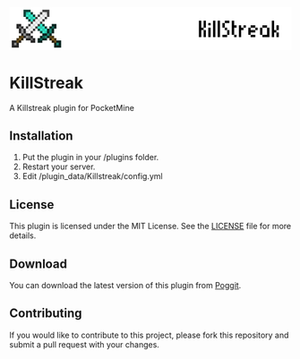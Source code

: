 <!DOCTYPE html>
<html>
  <head>
    <meta charset="UTF-8">
  </head>
  <body>
    <img src="https://github.com/Inaay/Killstreak/blob/main/meta/Logo.png" alt="KillStreak logo">
    <h1>KillStreak</h1>
    <p>A Killstreak plugin for PocketMine</p>
    <h2>Installation</h2>
    <ol>
      <li>Put the plugin in your /plugins folder.</li>
      <li>Restart your server.</li>
      <li>Edit /plugin_data/Killstreak/config.yml</li>
    </ol>
	<h2>License</h2>
	<p>This plugin is licensed under the MIT License. See the <a href="LICENSE">LICENSE</a> file for more details.</p>
	<h2>Download</h2>
	<p>You can download the latest version of this plugin from <a href="https://poggit.pmmp.io/p/BetterKillstreak">Poggit</a>.</p>
	<h2>Contributing</h2>
    <p>If you would like to contribute to this project, please fork this repository and submit a pull request with your changes.</p>
  </body>
</html>
